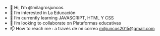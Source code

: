 - 👋 Hi, I’m @milagrosjuncos
- 👀 I’m interested in  La Educación
- 🌱 I’m currently learning  JAVASCRIPT, HTML Y CSS
- 💞️ I’m looking to collaborate on  Plataformas educativas
- 📫 How to reach me : a través de mi correo milijuncos2015@gmail.com

